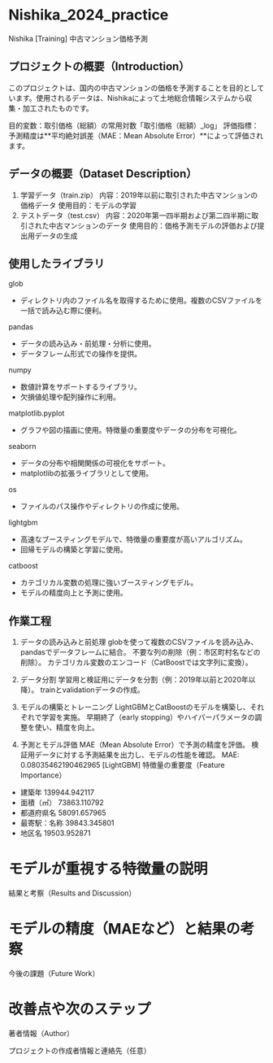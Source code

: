 # Nishika_2024_practice
Nishika [Training] 中古マンション価格予測

## プロジェクトの概要（Introduction）
このプロジェクトは、国内の中古マンションの価格を予測することを目的としています。使用されるデータは、Nishikaによって土地総合情報システムから収集・加工されたものです。

目的変数：取引価格（総額）の常用対数「取引価格（総額）_log」
評価指標：予測精度は**平均絶対誤差（MAE：Mean Absolute Error）**によって評価されます。

## データの概要（Dataset Description）
1. 学習データ（train.zip）
内容：2019年以前に取引された中古マンションの価格データ
使用目的：モデルの学習
2. テストデータ（test.csv）
内容：2020年第一四半期および第二四半期に取引された中古マンションのデータ
使用目的：価格予測モデルの評価および提出用データの生成

## 使用したライブラリ
glob
- ディレクトリ内のファイル名を取得するために使用。複数のCSVファイルを一括で読み込む際に便利。

pandas
- データの読み込み・前処理・分析に使用。
- データフレーム形式での操作を提供。

numpy
- 数値計算をサポートするライブラリ。
- 欠損値処理や配列操作に利用。

matplotlib.pyplot
- グラフや図の描画に使用。特徴量の重要度やデータの分布を可視化。

seaborn
- データの分布や相関関係の可視化をサポート。
- matplotlibの拡張ライブラリとして使用。

os
- ファイルのパス操作やディレクトリの作成に使用。

lightgbm
- 高速なブースティングモデルで、特徴量の重要度が高いアルゴリズム。
- 回帰モデルの構築と学習に使用。

catboost
- カテゴリカル変数の処理に強いブースティングモデル。
- モデルの精度向上と予測に使用。

## 作業工程
1. データの読み込みと前処理
globを使って複数のCSVファイルを読み込み、pandasでデータフレームに結合。
不要な列の削除（例：市区町村名などの削除）。
カテゴリカル変数のエンコード（CatBoostでは文字列に変換）。

2. データ分割
学習用と検証用にデータを分割（例：2019年以前と2020年以降）。
trainとvalidationデータの作成。

3. モデルの構築とトレーニング
LightGBMとCatBoostのモデルを構築し、それぞれで学習を実施。
早期終了（early stopping）やハイパーパラメータの調整を使い、精度を向上。

4. 予測とモデル評価
MAE（Mean Absolute Error）で予測の精度を評価。
検証用データに対する予測結果を出力し、モデルの性能を確認。
MAE: 0.08035462190462965
[LightGBM]
特徴量の重要度（Feature Importance）
- 建築年  139944.942117
- 面積（㎡）   73863.110792
- 都道府県名   58091.657965
- 最寄駅：名称   39843.345801
- 地区名   19503.952871


# モデルが重視する特徴量の説明
結果と考察（Results and Discussion）

# モデルの精度（MAEなど）と結果の考察
今後の課題（Future Work）

# 改善点や次のステップ
著者情報（Author）

プロジェクトの作成者情報と連絡先（任意）


